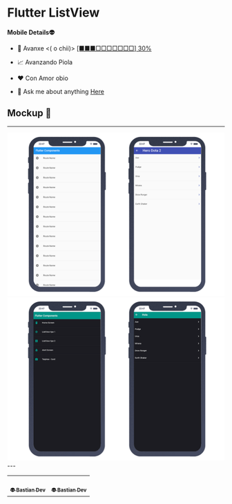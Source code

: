 # Flutter ListView

**Mobile Details👽**


- 💼 Avanxe <( o chii)>  [[■■■□□□□□□□] 30%](https://www.tiktok.com/@bastndev)

- 📈 Avanzando Piola

- ❤️ Con Amor obio

- 💬 Ask me about anything [Here](https://github.com/bastndev/Flutter-ListView-1/issues)

## Mockup 📱
---
<!--Mockup-->  
  <div align="center"> 
    <img src="https://github.com/bastndev/Screenshot-Mobile/blob/main/assets/img/on11.png" alt="">
  </div>
    <div align="center"> 
    <img src="https://github.com/bastndev/Screenshot-Mobile/blob/main/assets/img/on12.png" alt="">
  </div>
---

<!-- Participants -->
  <table>
<tr>
    <td align="center"><a href="https://github.com/bastndev"><img src="https://avatars.githubusercontent.com/u/113950039?v=4" width="100px;" alt=""/><br /><sub><b>  👽 Bastian Dev </b></sub></a><br /><a href="#maintenance-tbenning" title="Maintenance"></a></td>
  
  <td align="center"><a href="https://github.com/SmurfDev51"><img src="https://avatars.githubusercontent.com/u/64986030?v=4" width="100px;" alt=""/><br /><sub><b>  👽 Bastian Dev </b></sub></a><br /><a href="#maintenance-tbenning" title="Maintenance"></a></td>
</table>
    